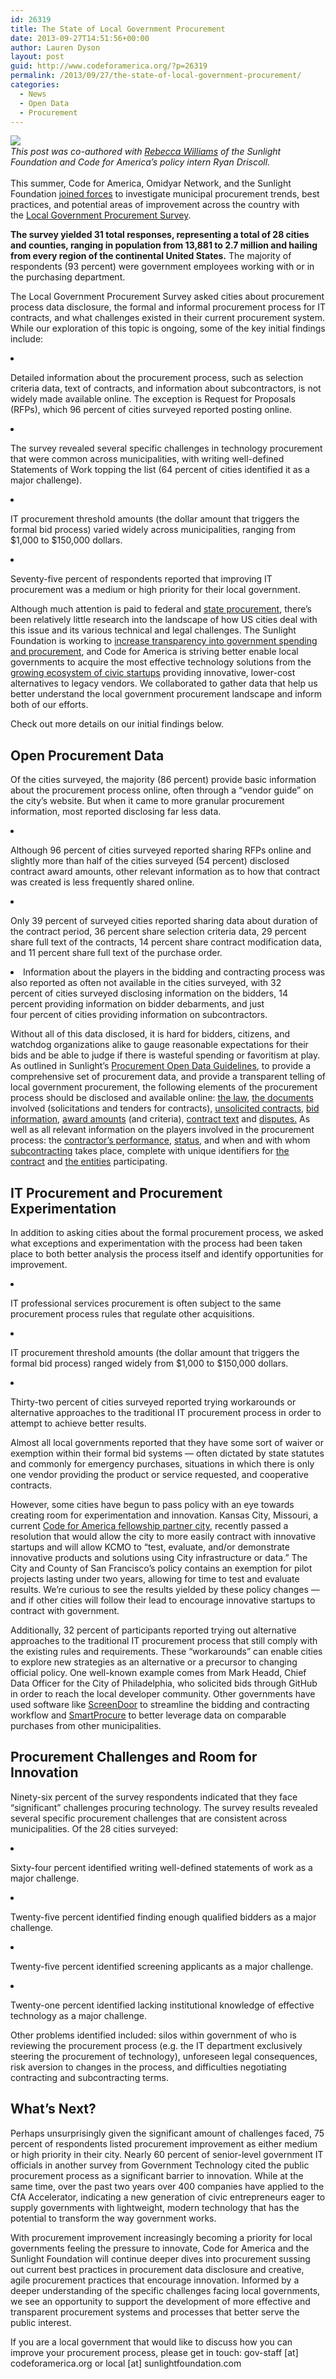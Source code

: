 ```yaml
---
id: 26319
title: The State of Local Government Procurement
date: 2013-09-27T14:51:56+00:00
author: Lauren Dyson
layout: post
guid: http://www.codeforamerica.org/?p=26319
permalink: /2013/09/27/the-state-of-local-government-procurement/
categories:
  - News
  - Open Data
  - Procurement
---
```

<p dir="ltr" style="text-align: left;">
  <img src="http://www.codeforamerica.org/wp-content/uploads/2013/09/procurement.png" align="left" /><br /> <em>This post was co-authored with <a href="http://sunlightfoundation.com/people/rwilliams/">Rebecca Williams</a> of the Sunlight Foundation and Code for America&#8217;s policy intern Ryan Driscoll.</em></br><br /> This summer, Code for America, Omidyar Network, and the Sunlight Foundation <a href="http://sunlightfoundation.com/blog/2013/07/18/local-government-procurement-how-does-your-city-stack-up/">joined forces</a> to investigate municipal procurement trends, best practices, and potential areas of improvement across the country with the <a href="https://codeforamerica.wufoo.com/forms/local-gov-procurement-survey/">Local Government Procurement Survey</a>.
</p>

<p dir="ltr">
  <strong>The survey yielded 31 total responses, representing a total of 28 cities and counties, ranging in population from 13,881 to 2.7 million and hailing from every region of the continental United States.</strong> The majority of respondents (93 percent) were government employees working with or in the purchasing department.
</p>

<p dir="ltr">
  The Local Government Procurement Survey asked cities about procurement process data disclosure, the formal and informal procurement process for IT contracts, and what challenges existed in their current procurement system. While our exploration of this topic is ongoing, some of the key initial findings include:
</p>

<li dir="ltr">
  <p dir="ltr">
    Detailed information about the procurement process, such as selection criteria data, text of contracts, and information about subcontractors, is not widely made available online. The exception is Request for Proposals (RFPs), which 96 percent of cities surveyed reported posting online.
  </p>
</li>

<li dir="ltr">
  <p dir="ltr">
    The survey revealed several specific challenges in technology procurement that were common across municipalities, with writing well-defined Statements of Work topping the list (64 percent of cities identified it as a major challenge).
  </p>
</li>

<li dir="ltr">
  <p dir="ltr">
    IT procurement threshold amounts (the dollar amount that triggers the formal bid process) varied widely across municipalities, ranging from $1,000 to $150,000 dollars.
  </p>
</li>

<li dir="ltr">
  <p dir="ltr">
    Seventy-five percent of respondents reported that improving IT procurement was a medium or high priority for their local government.
  </p>
</li>

<p dir="ltr">
  Although much attention is paid to federal and <a href="http://www.naspo.org/content.cfm/id/state_local_procurement_guide">state procurement</a>, there’s been relatively little research into the landscape of how US cities deal with this issue and its various technical and legal challenges. The Sunlight Foundation is working to <a href="http://sunlightfoundation.com/blog/2013/09/09/announcing-sunlights-open-data-guidelines-for-procurement/">increase transparency into government spending and procurement</a>, and Code for America is striving better enable local governments to acquire the most effective technology solutions from the <a href="http://www.codeforamerica.org/2013/05/07/towards-a-procurement-strategy/">growing ecosystem of civic startups</a> providing innovative, lower-cost alternatives to legacy vendors. We collaborated to gather data that help us better understand the local government procurement landscape and inform both of our efforts.
</p>

<p dir="ltr">
  Check out more details on our initial findings below.
</p>

## Open Procurement Data

<p dir="ltr">
  Of the cities surveyed, the majority (86 percent) provide basic information about the procurement process online, often through a “vendor guide” on the city’s website. But when it came to more granular procurement information, most reported disclosing far less data.
</p>

<li dir="ltr">
  <p dir="ltr">
    Although 96 percent of cities surveyed reported sharing RFPs online and slightly more than half of the cities surveyed (54 percent) disclosed contract award amounts, other relevant information as to how that contract was created is less frequently shared online.
  </p>
</li>

<li dir="ltr">
  <p dir="ltr">
    Only 39 percent of surveyed cities reported sharing data about duration of the contract period, 36 percent share selection criteria data, 29 percent share full text of the contracts, 14 percent share contract modification data, and 11 percent share full text of the purchase order.
  </p>
</li>

<li dir="ltr">
  Information about the players in the bidding and contracting process was also reported as often not available in the cities surveyed, with 32 percent of cities surveyed disclosing information on the bidders, 14 percent providing information on bidder debarments, and just four percent of cities providing information on subcontractors.
</li>

<p dir="ltr">
  Without all of this data disclosed, it is hard for bidders, citizens, and watchdog organizations alike to gauge reasonable expectations for their bids and be able to judge if there is wasteful spending or favoritism at play. As outlined in Sunlight’s <a href="http://sunlightfoundation.com/procurement/opendataguidelines">Procurement Open Data Guidelines</a>, to provide a comprehensive set of procurement data, and provide a transparent telling of local government procurement, the following elements of the procurement process should be disclosed and available online: <a href="http://sunlightfoundation.com/procurement/opendataguidelines/#public-law">the law</a>, <a href="http://sunlightfoundation.com/procurement/opendataguidelines/#public-documents">the documents</a> involved (solicitations and tenders for contracts), <a href="http://sunlightfoundation.com/procurement/opendataguidelines/#direct-purchasing">unsolicited contracts</a>, <a href="http://sunlightfoundation.com/procurement/opendataguidelines/#bid-documents">bid information</a>, <a href="http://sunlightfoundation.com/procurement/opendataguidelines/#awards">award amounts</a> (and criteria), <a href="http://sunlightfoundation.com/procurement/opendataguidelines/#fulltext">contract text</a> and <a href="http://sunlightfoundation.com/procurement/opendataguidelines/#disputes">disputes.</a> As well as all relevant information on the players involved in the procurement process: the <a href="http://sunlightfoundation.com/procurement/opendataguidelines/#performance">contractor’s performance</a>, <a href="http://sunlightfoundation.com/procurement/opendataguidelines/#contract-status">status</a>, and when and with whom <a href="http://sunlightfoundation.com/procurement/opendataguidelines/#subcontracts">subcontracting</a> takes place, complete with unique identifiers for <a href="http://sunlightfoundation.com/procurement/opendataguidelines/#contract-id">the contract</a> and <a href="http://sunlightfoundation.com/procurement/opendataguidelines/#entity-id">the entities</a> participating.
</p>

## IT Procurement and Procurement Experimentation

<p dir="ltr">
  In addition to asking cities about the formal procurement process, we asked what exceptions and experimentation with the process had been taken place to both better analysis the process itself and identify opportunities for improvement.
</p>

<li dir="ltr">
  <p dir="ltr">
    IT professional services procurement is often subject to the same procurement process rules that regulate other acquisitions.
  </p>
</li>

<li dir="ltr">
  <p dir="ltr">
    IT procurement threshold amounts (the dollar amount that triggers the formal bid process) ranged widely from $1,000 to $150,000 dollars.
  </p>
</li>

<li dir="ltr">
  <p dir="ltr">
    Thirty-two percent of cities surveyed reported trying workarounds or alternative approaches to the traditional IT procurement process in order to attempt to achieve better results.
  </p>
</li>

<p dir="ltr">
  Almost all local governments reported that they have some sort of waiver or exemption within their formal bid systems — often dictated by state statutes and commonly for emergency purchases, situations in which there is only one vendor providing the product or service requested, and cooperative contracts.
</p>

<p dir="ltr">
  However, some cities have begun to pass policy with an eye towards creating room for experimentation and innovation. Kansas City, Missouri, a current <a href="http://www.codeforamerica.org/cities/kansascity/">Code for America fellowship partner city</a>, recently passed a resolution that would allow the city to more easily contract with innovative startups and will allow KCMO to “test, evaluate, and/or demonstrate innovative products and solutions using City infrastructure or data.” The City and County of San Francisco’s policy contains an exemption for pilot projects lasting under two years, allowing for time to test and evaluate results. We’re curious to see the results yielded by these policy changes — and if other cities will follow their lead to encourage innovative startups to contract with government.
</p>

<p dir="ltr">
  Additionally, 32 percent of participants reported trying out alternative approaches to the traditional IT procurement process that still comply with the existing rules and requirements. These “workarounds” can enable cities to explore new strategies as an alternative or a precursor to changing official policy. One well-known example comes from Mark Headd, Chief Data Officer for the City of Philadelphia, who solicited bids through GitHub in order to reach the local developer community. Other governments have used software like <a href="https://www.screendoor.io/rfps">ScreenDoor</a> to streamline the bidding and contracting workflow and <a href="http://smartprocure.us/">SmartProcure</a> to better leverage data on comparable purchases from other municipalities.
</p>

## Procurement Challenges and Room for Innovation

<p dir="ltr">
  Ninety-six percent of the survey respondents indicated that they face “significant” challenges procuring technology. The survey results revealed several specific procurement challenges that are consistent across municipalities. Of the 28 cities surveyed:
</p>

<li dir="ltr">
  <p dir="ltr">
    Sixty-four percent identified writing well-defined statements of work as a major challenge.
  </p>
</li>

<li dir="ltr">
  <p dir="ltr">
    Twenty-five percent identified finding enough qualified bidders as a major challenge.
  </p>
</li>

<li dir="ltr">
  <p dir="ltr">
    Twenty-five percent identified screening applicants as a major challenge.
  </p>
</li>

<li dir="ltr">
  <p dir="ltr">
    Twenty-one percent identified lacking institutional knowledge of effective technology as a major challenge.
  </p>
</li>

<p dir="ltr">
  Other problems identified included: silos within government of who is reviewing the procurement process (e.g. the IT department exclusively steering the procurement of technology), unforeseen legal consequences, risk aversion to changes in the process, and difficulties negotiating contracting and subcontracting terms.
</p>

## What’s Next?

<p dir="ltr">
  Perhaps unsurprisingly given the significant amount of challenges faced, 75 percent of respondents listed procurement improvement as either medium or high priority in their city. Nearly 60 percent of senior-level government IT officials in another survey from Government Technology cited the public procurement process as a significant barrier to innovation. While at the same time, over the past two years over 400 companies have applied to the CfA Accelerator, indicating a new generation of civic entrepreneurs eager to supply governments with lightweight, modern technology that has the potential to transform the way government works.
</p>

<p dir="ltr">
  With procurement improvement increasingly becoming a priority for local governments feeling the pressure to innovate, Code for America and the Sunlight Foundation will continue deeper dives into procurement sussing out current best practices in procurement data disclosure and creative, agile procurement practices that encourage innovation. Informed by a deeper understanding of the specific challenges facing local governments, we see an opportunity to support the development of more effective and transparent procurement systems and processes that better serve the public interest.
</p>

<p dir="ltr">
  If you are a local government that would like to discuss how you can improve your procurement process, please get in touch: gov-staff [at] codeforamerica.org or local [at] sunlightfoundation.com
</p>